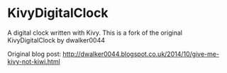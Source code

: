 KivyDigitalClock
================

A digital clock written with Kivy.
This is a fork of the original KivyDigitalClock by dwalker0044


Original blog post: http://dwalker0044.blogspot.co.uk/2014/10/give-me-kivy-not-kiwi.html
